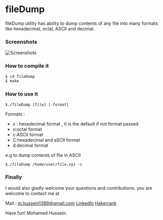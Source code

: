 # fileDump

fileDump utility has ability to dump contents of any file into many formats like hexadecimal, octal, ASCII and decimal.

### Screenshots
![Screenshots]()

### How to compile it 
```sh
$ cd fileDump
$ make
```

### How to use it 
```
$./fileDump [file] [-format]
```
Formats :
- x : hexadecimal format , it is the default if not format passed
- o:octal format
- c:ASCII format
- C:hexadecimal and aSCII format
- d:decimal format 

e.g to dump contents of file in ASCII
```
$./fileDump /home/user/file.xyz -c
```

### Finally
I would also gladly welcome your questions and contributions.
you are welcome to contact me at

Mail : m.hussein1389@gmail.com
[LinkedIn](https://www.linkedin.com/in/mo7amed-hussein)
[Hakerrank](https://www.hackerrank.com/m_hussein)    

Have fun!
Mohamed Hussein.
